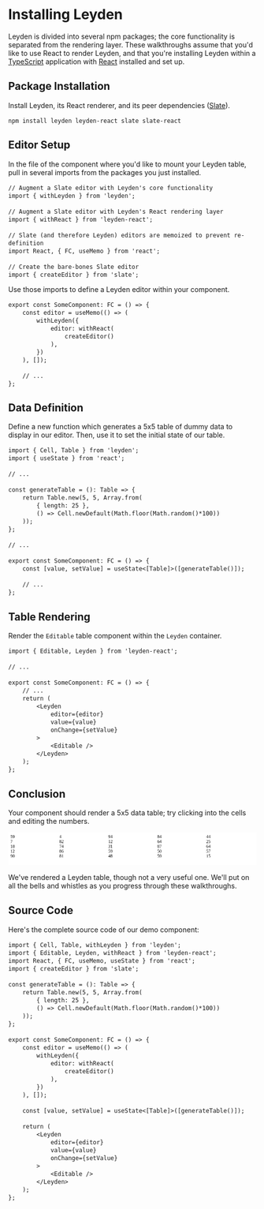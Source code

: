 # Installing Leyden

Leyden is divided into several npm packages; the core functionality is separated from the rendering layer. These walkthroughs assume that you'd like to use React to render Leyden, and that you're installing Leyden within a [TypeScript][typescript] application with [React][react] installed and set up.

## Package Installation

Install Leyden, its React renderer, and its peer dependencies ([Slate][slate]).

```text
npm install leyden leyden-react slate slate-react
```

## Editor Setup

In the file of the component where you'd like to mount your Leyden table, pull in several imports from the packages you just installed.

```tsx
// Augment a Slate editor with Leyden's core functionality
import { withLeyden } from 'leyden';

// Augment a Slate editor with Leyden's React rendering layer 
import { withReact } from 'leyden-react';

// Slate (and therefore Leyden) editors are memoized to prevent re-definition
import React, { FC, useMemo } from 'react';

// Create the bare-bones Slate editor
import { createEditor } from 'slate';
```

Use those imports to define a Leyden editor within your component.

```tsx
export const SomeComponent: FC = () => {
    const editor = useMemo(() => (
        withLeyden({
            editor: withReact(
                createEditor()
            ),
        })
    ), []);

    // ...
};
```

## Data Definition

Define a new function which generates a 5x5 table of dummy data to display in our editor. Then, use it to set the initial state of our table.

```tsx
import { Cell, Table } from 'leyden';
import { useState } from 'react';

// ...

const generateTable = (): Table => {
    return Table.new(5, 5, Array.from(
        { length: 25 },
        () => Cell.newDefault(Math.floor(Math.random()*100))
    ));
};

// ...

export const SomeComponent: FC = () => {
    const [value, setValue] = useState<[Table]>([generateTable()]);

    // ...
};
```

## Table Rendering

Render the `Editable` table component within the `Leyden` container.

```tsx
import { Editable, Leyden } from 'leyden-react';

// ...

export const SomeComponent: FC = () => {
    // ...
    return (
        <Leyden
            editor={editor}
            value={value}
            onChange={setValue}
        >
            <Editable />
        </Leyden>
    );
};
```

## Conclusion

Your component should render a 5x5 data table; try clicking into the cells and editing the numbers.

![](../.gitbook/assets/basic-table.png)

We've rendered a Leyden table, though not a very useful one. We'll put on all the bells and whistles as you progress through these walkthroughs.

## Source Code

Here's the complete source code of our demo component:

```tsx
import { Cell, Table, withLeyden } from 'leyden';
import { Editable, Leyden, withReact } from 'leyden-react';
import React, { FC, useMemo, useState } from 'react';
import { createEditor } from 'slate';

const generateTable = (): Table => {
    return Table.new(5, 5, Array.from(
        { length: 25 },
        () => Cell.newDefault(Math.floor(Math.random()*100))
    ));
};

export const SomeComponent: FC = () => {
    const editor = useMemo(() => (
        withLeyden({
            editor: withReact(
                createEditor()
            ),
        })
    ), []);

    const [value, setValue] = useState<[Table]>([generateTable()]);

    return (
        <Leyden
            editor={editor}
            value={value}
            onChange={setValue}
        >
            <Editable />
        </Leyden>
    );
};
```

[react]: https://reactjs.org/
[slate]: https://github.com/ianstormtaylor/slate
[typescript]: https://www.typescriptlang.org/
